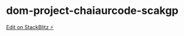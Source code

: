 # dom-project-chaiaurcode-scakgp

[Edit on StackBlitz ⚡️](https://stackblitz.com/edit/dom-project-chaiaurcode-scakgp)